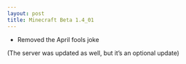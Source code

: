 ```yaml
---
layout: post
title: Minecraft Beta 1.4_01
---
```


* Removed the April fools joke<br>

(The server was updated as well, but it’s an optional update)
